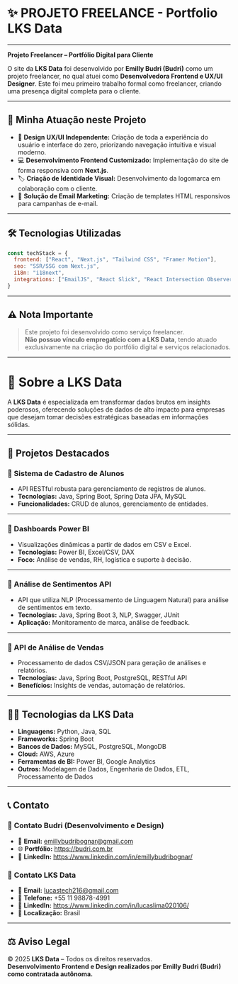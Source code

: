# ✨ PROJETO FREELANCE - Portfolio LKS Data

---

**Projeto Freelancer – Portfólio Digital para Cliente**

O site da **LKS Data** foi desenvolvido por **Emilly Budri (Budri)** como um projeto freelancer, no qual atuei como **Desenvolvedora Frontend e UX/UI Designer**. Este foi meu primeiro trabalho formal como freelancer, criando uma presença digital completa para o cliente.

---

## 🔹 Minha Atuação neste Projeto

- 🎨 **Design UX/UI Independente:** Criação de toda a experiência do usuário e interface do zero, priorizando navegação intuitiva e visual moderno.
- 💻 **Desenvolvimento Frontend Customizado:** Implementação do site de forma responsiva com **Next.js**.
- 🏷️ **Criação de Identidade Visual:** Desenvolvimento da logomarca em colaboração com o cliente.
- 📧 **Solução de Email Marketing:** Criação de templates HTML responsivos para campanhas de e-mail.

---

## 🛠 Tecnologias Utilizadas

```javascript
const techStack = {
  frontend: ["React", "Next.js", "Tailwind CSS", "Framer Motion"],
  seo: "SSR/SSG com Next.js",
  i18n: "i18next",
  integrations: ["EmailJS", "React Slick", "React Intersection Observer"]
}
```

---

## ⚠️ Nota Importante

> Este projeto foi desenvolvido como serviço freelancer.  
> **Não possuo vínculo empregatício com a LKS Data**, tendo atuado exclusivamente na criação do portfólio digital e serviços relacionados.

---

# 🚀 Sobre a LKS Data

A **LKS Data** é especializada em transformar dados brutos em insights poderosos, oferecendo soluções de dados de alto impacto para empresas que desejam tomar decisões estratégicas baseadas em informações sólidas.

---

## 🌟 Projetos Destacados

### 🔸 Sistema de Cadastro de Alunos
- API RESTful robusta para gerenciamento de registros de alunos.
- **Tecnologias:** Java, Spring Boot, Spring Data JPA, MySQL
- **Funcionalidades:** CRUD de alunos, gerenciamento de entidades.

---

### 🔸 Dashboards Power BI
- Visualizações dinâmicas a partir de dados em CSV e Excel.
- **Tecnologias:** Power BI, Excel/CSV, DAX
- **Foco:** Análise de vendas, RH, logística e suporte à decisão.

---

### 🔸 Análise de Sentimentos API
- API que utiliza NLP (Processamento de Linguagem Natural) para análise de sentimentos em texto.
- **Tecnologias:** Java, Spring Boot 3, NLP, Swagger, JUnit
- **Aplicação:** Monitoramento de marca, análise de feedback.

---

### 🔸 API de Análise de Vendas
- Processamento de dados CSV/JSON para geração de análises e relatórios.
- **Tecnologias:** Java, Spring Boot, PostgreSQL, RESTful API
- **Benefícios:** Insights de vendas, automação de relatórios.

---

## 👨‍💻 Tecnologias da LKS Data

- **Linguagens:** Python, Java, SQL
- **Frameworks:** Spring Boot
- **Bancos de Dados:** MySQL, PostgreSQL, MongoDB
- **Cloud:** AWS, Azure
- **Ferramentas de BI:** Power BI, Google Analytics
- **Outros:** Modelagem de Dados, Engenharia de Dados, ETL, Processamento de Dados

---

## 📞 Contato

### 🔹 **Contato Budri (Desenvolvimento e Design)**
- 📧 **Email:** emillybudribognar@gmail.com  
- 🌐 **Portfólio:** https://budri.com.br  
- 💼 **LinkedIn:** https://www.linkedin.com/in/emillybudribognar/  

### 🔹 **Contato LKS Data**
- 📧 **Email:** lucastech216@gmail.com  
- 📱 **Telefone:** +55 11 98878-4991  
- 🔗 **LinkedIn:** https://www.linkedin.com/in/lucaslima020106/ 
- 📍 **Localização:** Brasil  

---

## ⚖️ Aviso Legal

© 2025 **LKS Data** – Todos os direitos reservados.  
**Desenvolvimento Frontend e Design realizados por Emilly Budri (Budri) como contratada autônoma.**
